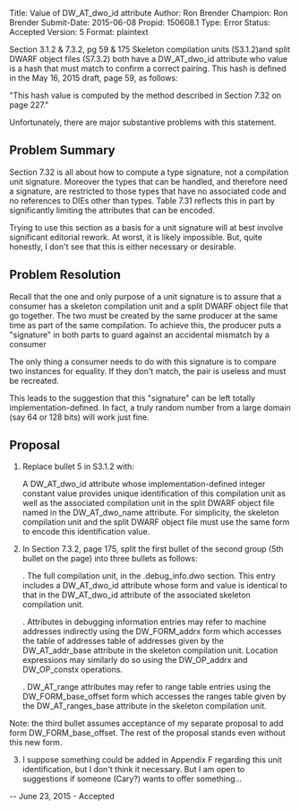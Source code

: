 Title:       Value of DW_AT_dwo_id attribute
Author:      Ron Brender
Champion:    Ron Brender
Submit-Date: 2015-06-08
Propid:      150608.1
Type:        Error
Status:      Accepted
Version:     5
Format:      plaintext

Section 3.1.2 & 7.3.2, pg 59 & 175
Skeleton compilation units (S3.1.2)and split DWARF object files
(S7.3.2) both have a DW_AT_dwo_id attribute who value is a hash 
that must match to confirm a correct pairing. This hash is 
defined in the May 16, 2015 draft, page 59, as follows:

   "This hash value is computed by the method described in
   Section 7.32 on page 227."
   
Unfortunately, there are major substantive problems with this 
statement.

Problem Summary
---------------

Section 7.32 is all about how to compute a type signature,
not a compilation unit signature. Moreover the types that
can be handled, and therefore need a signature, are restricted
to those types that have no associated code and no references
to DIEs other than types. Table 7.31 reflects this in part by 
significantly limiting the attributes that can be encoded.

Trying to use this section as a basis for a unit signature will
at best involve significant editorial rework. At worst, it is
likely impossible. But, quite honestly, I don't see that this 
is either necessary or desirable.

Problem Resolution
------------------

Recall that the one and only purpose of a unit signature is
to assure that a consumer has a skeleton compilation unit
and a split DWARF object file that go together. The two
must be created by the same producer at the same time as
part of the same compilation. To achieve this, the producer
puts a "signature" in both parts to guard against an accidental
mismatch by a consumer

The only thing a consumer needs to do with this signature
is to compare two instances for equality. If they don't
match, the pair is useless and must be recreated.

This leads to the suggestion that this "signature" can be
left totally implementation-defined. In fact, a truly random
number from a large domain (say 64 or 128 bits) will work
just fine.

Proposal
--------

1) Replace bullet 5 in S3.1.2 with:

   A DW_AT_dwo_id attribute whose implementation-defined
   integer constant value
   provides unique identification of this compilation unit
   as well as the associated compilation unit in the
   split DWARF object file named in the DW_AT_dwo_name
   attribute. For simplicity, the skeleton compilation
   unit and the split DWARF object file must use the same
   form to encode this identification value.

2) In Section 7.3.2, page 175, split the first bullet
   of the second group (5th bullet on the page) into
   three bullets as follows:
   
   . The full compilation unit, in the .debug_info.dwo section.
     This entry includes a DW_AT_dwo_id attribute whose form
     and value is identical to that in the DW_AT_dwo_id attribute
     of the associated skeleton compilation unit.
     
   . Attributes in debugging information entries may refer to
     machine addresses indirectly using the DW_FORM_addrx form
     which accesses the table of addresses table of addresses
     given by the DW_AT_addr_base attribute in the skeleton
     compilation unit. Location expressions may similarly do
     so using the DW_OP_addrx and DW_OP_constx operations.
     
   . DW_AT_range attributes may refer to range table entries using 
     the DW_FORM_base_offset form which accesses the ranges table
     given by the DW_AT_ranges_base attribute in the skeleton 
     compilation unit.

Note: the third bullet assumes acceptance of my separate proposal
to add form DW_FORM_base_offset. The rest of the proposal stands
even without this new form.

3) I suppose something could be added in Appendix F regarding
this unit identification, but I don't think it necessary. But
I am open to suggestions if someone (Cary?) wants to offer
something...


--
June 23, 2015 - Accepted
